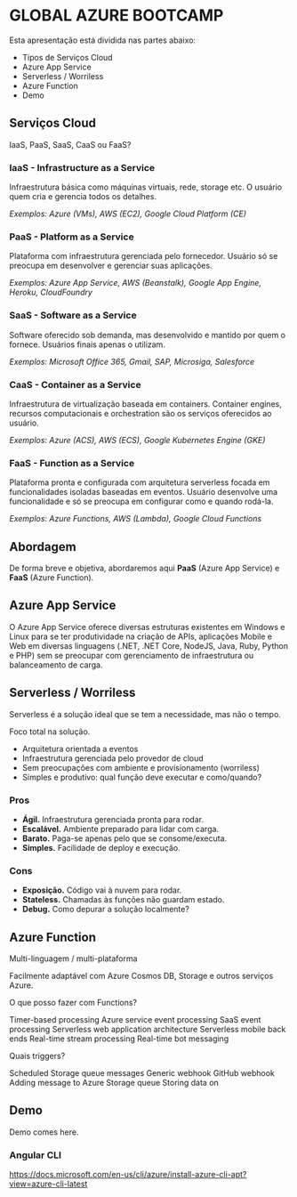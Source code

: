 
# GLOBAL AZURE BOOTCAMP

Esta apresentação está dividida nas partes abaixo:

- Tipos de Serviços Cloud
- Azure App Service
- Serverless / Worriless
- Azure Function
- Demo

## Serviços Cloud

IaaS, PaaS, SaaS, CaaS ou FaaS?

### **IaaS** - Infrastructure as a Service

Infraestrutura básica como máquinas virtuais, rede, storage etc.
O usuário quem cria e gerencia todos os detalhes.

_Exemplos: Azure (VMs), AWS (EC2), Google Cloud Platform (CE)_

### **PaaS** - Platform as a Service

Plataforma com infraestrutura gerenciada pelo fornecedor.
Usuário só se preocupa em desenvolver e gerenciar suas aplicações.

_Exemplos: Azure App Service, AWS (Beanstalk), Google App Engine, Heroku, CloudFoundry_

### **SaaS** - Software as a Service

Software oferecido sob demanda, mas desenvolvido e mantido por quem o fornece.
Usuários finais apenas o utilizam.

_Exemplos: Microsoft Office 365, Gmail, SAP, Microsiga, Salesforce_

### **CaaS** - Container as a Service

Infraestrutura de virtualização baseada em containers.
Container engines, recursos computacionais e orchestration são os serviços oferecidos ao usuário.

_Exemplos: Azure (ACS), AWS (ECS), Google Kubernetes Engine (GKE)_

### **FaaS** - Function as a Service

Plataforma pronta e configurada com arquitetura serverless focada em funcionalidades isoladas baseadas em eventos.
Usuário desenvolve uma funcionalidade e só se preocupa em configurar como e quando rodá-la.

_Exemplos: Azure Functions, AWS (Lambda), Google Cloud Functions_

## Abordagem

De forma breve e objetiva, abordaremos aqui **PaaS** (Azure App Service) e **FaaS** (Azure Function).

## Azure App Service

O Azure App Service oferece diversas estruturas existentes em Windows e Linux para se ter produtividade na criação de APIs, aplicações Mobile e Web em diversas linguagens (.NET, .NET Core, NodeJS, Java, Ruby, Python e PHP) sem se preocupar com gerenciamento de infraestrutura ou balanceamento de carga.

## Serverless / Worriless

Serverless é a solução ideal que se tem a necessidade, mas não o tempo.

Foco total na solução.

- Arquitetura orientada a eventos
- Infraestrutura gerenciada pelo provedor de cloud
- Sem preocupações com ambiente e provisionamento (worriless)
- Simples e produtivo: qual função deve executar e como/quando?

### Pros

- **Ágil.** Infraestrutura gerenciada pronta para rodar.
- **Escalável.** Ambiente preparado para lidar com carga.
- **Barato.** Paga-se apenas pelo que se consome/executa.
- **Simples.** Facilidade de deploy e execução.

### Cons

- **Exposição.** Código vai à nuvem para rodar.
- **Stateless.** Chamadas às funções não guardam estado.
- **Debug.** Como depurar a solução localmente?

## Azure Function

Multi-linguagem / multi-plataforma

Facilmente adaptável com Azure Cosmos DB, Storage e outros serviços Azure.

O que posso fazer com Functions?

Timer-based processing
Azure service event processing
SaaS event processing
Serverless web application architecture
Serverless mobile back ends
Real-time stream processing
Real-time bot messaging

Quais triggers?

Scheduled
Storage queue messages
Generic webhook
GitHub webhook
Adding message to Azure Storage queue
Storing data on

## Demo

Demo comes here.

### Angular CLI

https://docs.microsoft.com/en-us/cli/azure/install-azure-cli-apt?view=azure-cli-latest